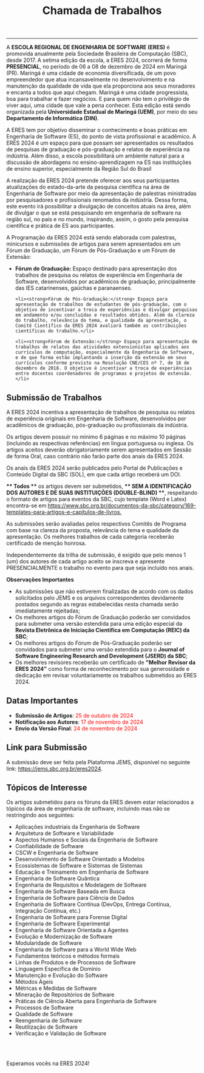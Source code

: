 ﻿---
layout: page-fullwidth
title: "Chamada de Trabalhos"
#meta_title: "Dúvidas? Entre em contato conosco"
subheadline: ""
#teaser: "Entre em contato conosco pelo e-mail #eres2020.uem@gmail.com"
permalink: "/chamada/"
header:
  image_fullwidth: BannerERES2024.png
---

<hr>

<p>A <strong>ESCOLA REGIONAL DE ENGENHARIA DE SOFTWARE (ERES)</strong> é promovida anualmente pela Sociedade Brasileira de Computação (SBC), desde 2017. A setima edição da escola, a ERES 2024, ocorrerá de forma <strong>PRESENCIAL</strong>, no período de 06 a 08 de dezembro de 2024 em Maringá (PR). Maringá é uma cidade de economia diversificada, de um povo empreendedor que atua incansavelmente no desenvolvimento e na manutenção da qualidade de vida que ela proporciona aos seus moradores e encanta a todos que aqui chegam. Maringá é uma cidade progressista, boa para trabalhar e fazer negócios. E para quem não tem o privilégio de viver aqui, uma cidade que vale a pena conhecer. Esta edição está sendo organizada pela <b>Universidade Estadual de Maringá (UEM)</b>, por meio do seu <b>Departamento de Informática (DIN)</b>.</p>

<p>A ERES tem por objetivo disseminar o conhecimento e boas práticas em Engenharia de Software (ES), do ponto de vista profissional e acadêmico. A ERES 2024 é um espaço para que possam ser apresentados os resultados de pesquisas de graduação e pós-graduação e relatos de experiência na indústria. Além disso, a escola possibilitará um ambiente natural para a discussão de abordagens no ensino-aprendizagem na ES nas instituições de ensino superior, especialmente da Região Sul do Brasil</p>

<p>A realização da ERES 2024 pretende oferecer aos seus participantes atualizações do estado-da-arte da pesquisa científica na área de Engenharia de Software por meio da apresentação de palestras ministradas por pesquisadores e profissionais renomados da indústria. Dessa forma, este evento irá possibilitar a divulgação de conceitos atuais na área, além de divulgar o que se está pesquisando em engenharia de software na região sul, no país e no mundo, inspirando, assim, o gosto pela pesquisa científica e prática de ES aos participantes.</p>

<p>A Programação da ERES 2024 está sendo elaborada com palestras, minicursos e submissões de artigos para serem apresentados em um Fórum de Graduação, um Fórum de Pós-Graduação e um Fórum de Extensão:</p>

<ul>
	<li><strong>Fórum de Graduação:</strong> Espaço destinado para apresentação dos trabalhos de pesquisa ou relatos de experiência em Engenharia de Software, desenvolvidos por acadêmicos de graduação, principalmente das IES catarinenses, gaúchas e paranaenses.</li>

    <li><strong>Fórum de Pós-Graduação:</strong> Espaço para apresentação de trabalhos de estudantes de pós-graduação, com o objetivo de incentivar a troca de experiências e divulgar pesquisas em andamento e/ou concluídas e resultados obtidos. Além da clareza do trabalho, relevância do tema, e qualidade da apresentação, o Comitê Científico da ERES 2024 avaliará também as contribuições científicas do trabalho.</li>

    <li><strong>Fórum de Extensão:</strong> Espaço para apresentação de trabalhos de relatos das atividades extensionistas aplicados aos currículos de computação, especialmente da Engenharia de Software, e de que forma estão implantando a inserção da extensão em seus currículos conforme previsto na Resolução CNE/CES nº 7, de 18 de dezembro de 2018. O objetivo é incentivar a troca de experiências entre docentes coordenadores de programas e projetos de extensão.</li>

</ul>

<h2><strong>Submissão de Trabalhos</strong></h2>

<p>A ERES 2024 incentiva a apresentação de trabalhos de pesquisa ou relatos de experiência originais em Engenharia de Software, desenvolvidos por acadêmicos de graduação, pós-graduação ou profissionais da indústria.</p>

<p>Os artigos devem possuir no mínimo 6 páginas e no máximo 10 páginas (incluindo as respectivas referências) em língua portuguesa ou inglesa. Os artigos aceitos deverão obrigatoriamente serem apresentados em Sessão de forma Oral, caso contrário não farão parte dos anais da ERES 2024.</p>

<p>Os anais da ERES 2024 serão publicados pelo Portal de Publicações e Conteúdo Digital da SBC (SOL), em que cada artigo receberá um DOI.</p>

<p><strong>** Todos **</strong> os artigos devem ser submetidos, <strong>** SEM A IDENTIFICAÇÃO DOS AUTORES E DE SUAS INSTITUIÇÕES (DOUBLE-BLIND) **</strong>, respeitando o formato de artigos para eventos da SBC, cujo template (Word e Latex) encontra-se em <a target="_blank" href="https://www.sbc.org.br/documentos-da-sbc/category/169-templates-para-artigos-e-capitulos-de-livros">https://www.sbc.org.br/documentos-da-sbc/category/169-templates-para-artigos-e-capitulos-de-livros.</a> </p>

<p>As submissões serão avaliadas pelos respectivos Comitês de Programa com base na clareza da proposta, relevância do tema e qualidade da apresentação.  Os melhores trabalhos de cada categoria receberão certificado de menção honrosa. </p>

<p>Independentemente da trilha de submissão, é exigido que pelo menos 1 (um) dos autores de cada artigo aceito se inscreva e apresente PRESENCIALMENTE o trabalho no evento para que seja incluído nos anais. </p>

<strong>Observações Importantes</strong>

<ul>
  <li>As submissões que não estiverem finalizadas de acordo com os dados solicitados pelo JEMS e os arquivos correspondentes devidamente postados segundo as regras estabelecidas nesta chamada serão imediatamente rejeitadas;</li>
  <li>Os melhores artigos do Fórum de Graduação poderão ser convidados para submeter uma versão estendida para uma edição especial da <strong>Revista Eletrônica de Iniciação Científica em Computação (REIC) da SBC</strong>;</li>
  <li>Os melhores artigos do Fórum de Pós-Graduação poderão ser convidados para submeter uma versão estendida para o <strong>Journal of Software Engineering Research and Development (JSERD) da SBC</strong>;</li>
  <li>Os melhores revisores receberão um certificado de <strong>"Melhor Revisor da ERES 2024"</strong> como forma de reconhecimento por sua generosidade e dedicação em revisar voluntariamente os trabalhos submetidos ao ERES 2024.</li>  
</ul>

<h2><strong>Datas Importantes</strong></h2>
<ul>  
  <li><strong>Submissão de Artigos</strong>: <font color="red">25 de outubro de 2024</font></li> 
  <li><strong>Notificação aos Autores</strong>: <font color="red">17 de novembro de 2024</font></li>
  <li><strong>Envio da Versão Final</strong>: <font color="red">24 de novembro de 2024</font></li>
</ul>

<h2><strong>Link para Submissão</strong></h2>

<p>A submissão deve ser feita pela Plataforma JEMS, disponível no seguinte link: <a href="https://jems.sbc.org.br/eres2024" target="_blank">https://jems.sbc.org.br/eres2024</a>.</p>

<h2><strong>Tópicos de Interesse</strong></h2>

<p>Os artigos submetidos para os fóruns da ERES devem estar relacionados a tópicos da área de engenharia de software, incluindo mas não se restringindo aos seguintes:</p>
<ul>
   <li>Aplicações industriais da Engenharia de Software</li>
   <li>Arquitetura de Software e Variabilidade</li>
   <li>Aspectos Humanos e Sociais da Engenharia de Software</li>
   <li>Confiabilidade de Software</li>
   <li>CSCW e Engenharia de Software</li>
   <li>Desenvolvimento de Software Orientado a Modelos</li>   
   <li>Ecossistemas de Software e Sistemas de Sistemas</li>
   <li>Educação e Treinamento em Engenharia de Software</li>
   <li>Engenharia de Software Quântica</li>
   <li>Engenharia de Requisitos e Modelagem de Software</li>
   <li>Engenharia de Software Baseada em Busca</li>
   <li>Engenharia de Software para Ciência de Dados</li>
   <li>Engenharia de Software Contínua (DevOps, Entrega Contínua, Integração Contínua, etc.)</li>
   <li>Engenharia de Software para Forense Digital</li>
   <li>Engenharia de Software Experimental</li>
   <li>Engenharia de Software Orientada a Agentes</li>
   <li>Evolução e Modernização de Software</li>
   <li>Modularidade de Software</li>
   <li>Engenharia de Software para a World Wide Web</li>
   <li>Fundamentos teóricos e métodos formais</li>
   <li>Linhas de Produtos e de Processos de Software</li>
   <li>Linguagem Específica de Domínio</li>   
   <li>Manutenção e Evolução do Software</li>
   <li>Métodos Ágeis</li>
   <li>Métricas e Medidas de Software</li>
   <li>Mineração de Repositórios de Software</li>
   <li>Práticas de Ciência Aberta para Engenharia de Software</li>
   <li>Processos de Software</li>
   <li>Qualidade de Software </li>
   <li>Reengenharia de Software </li>
   <li>Reutilização de Software</li>
   <li>Verificação e Validação de Software</li>
</ul>

<br>
<br>
<p>Esperamos vocês na ERES 2024!</p>
